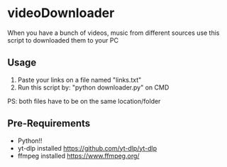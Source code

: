 # videoDownloader
When you have a bunch of videos, music from different sources use this script to downloaded them to your PC
## Usage
1) Paste your links on a file named "links.txt"
2) Run this script by: "python downloader.py" on CMD

PS: both files have to be on the same location/folder

## Pre-Requirements
- Python!!
- yt-dlp installed https://github.com/yt-dlp/yt-dlp
- ffmpeg installed https://www.ffmpeg.org/

